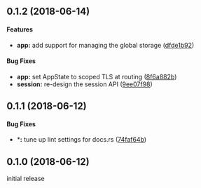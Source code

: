<a name="0.1.2"></a>
## 0.1.2 (2018-06-14)


#### Features

* **app:**  add support for managing the global storage ([dfde1b92](https://github.com/ubnt-intrepid/tsukuyomi/commit/dfde1b929896d79e2fd5876a4582e0ce2cc41865))

#### Bug Fixes

* **app:**  set AppState to scoped TLS at routing ([8f6a882b](https://github.com/ubnt-intrepid/tsukuyomi/commit/8f6a882b40bc9d098548a6e8aa33436bfe2ee2ef))
* **session:**  re-design the session API ([9ee07f98](https://github.com/ubnt-intrepid/tsukuyomi/commit/9ee07f98ab6a8958a49d4b221eda3eaa591bcb20))



<a name="0.1.1"></a>
## 0.1.1 (2018-06-12)


#### Bug Fixes

* ***:**  tune up lint settings for docs.rs ([74faf64b](https://github.com/ubnt-intrepid/tsukuyomi/commit/74faf64b0765e9989dbdf1dd0191c29f91ffba21))



<a name="0.1.0"></a>
## 0.1.0 (2018-06-12)
initial release
